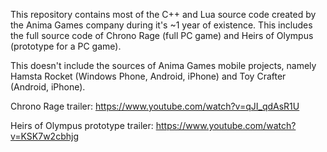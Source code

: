 This repository contains most of the C++ and Lua source code created by the Anima Games company during it's ~1 year of existence. This includes the full source code of Chrono Rage (full PC game) and Heirs of Olympus (prototype for a PC game).

This doesn't include the sources of Anima Games mobile projects, namely Hamsta Rocket (Windows Phone, Android, iPhone) and Toy Crafter (Android, iPhone).

Chrono Rage trailer:
https://www.youtube.com/watch?v=qJI_qdAsR1U

Heirs of Olympus prototype trailer:
https://www.youtube.com/watch?v=KSK7w2cbhjg
